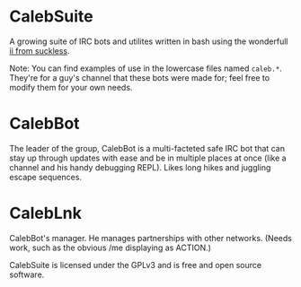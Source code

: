 CalebSuite
==========

A growing suite of IRC bots and utilites written in bash using the wonderfull [ii from suckless](http://tools.suckless.org/ii/).

Note: You can find examples of use in the lowercase files named `caleb.*`. They're for a guy's channel that these bots were made for; feel free to modify them for your own needs.

CalebBot
========

The leader of the group, CalebBot is a multi-facteted safe IRC bot that can stay up through updates with ease and be in multiple places at once (like a channel and his handy debugging REPL). Likes long hikes and juggling escape sequences.

CalebLnk
========

CalebBot's manager. He manages partnerships with other networks. (Needs work, such as the obvious /me displaying as ACTION.)


CalebSuite is licensed under the GPLv3 and is free and open source software.
